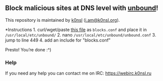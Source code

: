 ## Block malicious sites at DNS level with [unbound](http://www.unbound.net/)!
This repository is maintained by [k0nsl](https://k0nsl.org/blog/) ([i.am@k0nsl.org](mailto:i.am@k0nsl.org)).

*Instructions
    1. curl/wget/paste [this file](https://raw.githubusercontent.com/k0nsl/unbound-blocklist/master/blocks.conf) as `blocks.conf` and place it in
    `/usr/local/etc/unbound/`
    2. nano `/usr/local/etc/unbound/unbound.conf`
    3. jump to line 449
    4. add an include for "blocks.conf"

Presto! You’re done :^)

### Help

If you need any help you can contact me on IRC: https://webirc.k0nsl.ru